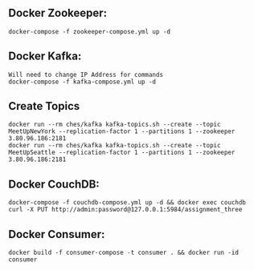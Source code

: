 ## Docker Zookeeper: 
    docker-compose -f zookeeper-compose.yml up -d

## Docker Kafka:
    Will need to change IP Address for commands
    docker-compose -f kafka-compose.yml up -d 

## Create Topics
    docker run --rm ches/kafka kafka-topics.sh --create --topic MeetUpNewYork --replication-factor 1 --partitions 1 --zookeeper 3.80.96.186:2181 
    docker run --rm ches/kafka kafka-topics.sh --create --topic MeetUpSeattle --replication-factor 1 --partitions 1 --zookeeper 3.80.96.186:2181

## Docker CouchDB: 
    docker-compose -f couchdb-compose.yml up -d && docker exec couchdb curl -X PUT http://admin:password@127.0.0.1:5984/assignment_three

## Docker Consumer: 
    docker build -f consumer-compose -t consumer . && docker run -id consumer